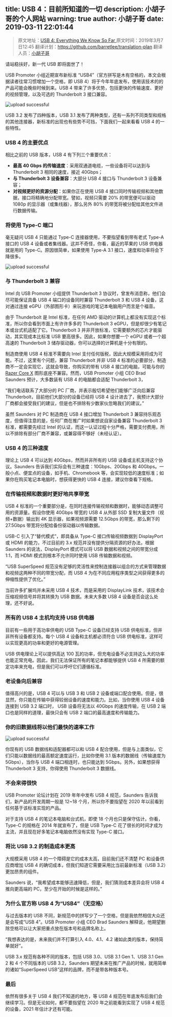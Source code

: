 title: USB 4：目前所知道的一切
description: 小胡子哥的个人网站
warning: true
author: 小胡子哥
date: 2019-03-11 22:01:44
---
> 原文地址：[USB 4: Everything We Know So Far
](https://www.tomshardware.com/news/usb-4-faq,38766.html)
> 原文时间：2019年3月7日12:45
> 翻译计划：<https://github.com/barretlee/translation-plan>
> 翻译人员：[小胡子哥](https://www.barretlee.com/about/)


请站稳扶好，新一代 USB 即将面世了！

USB Promoter 小组近期宣布新标准 “USB4”（官方拼写是木有空格的，本文会根据读者往常习惯增加一个空格，即 USB 4）将于今年年底发布，使用该技术的的产品可能会晚些时候到来。USB 4 带来了许多优势，包括更快的传输速度、更好的视频管理，以及可选的 Thunderbolt 3 接口兼容。

![upload successful](/blogimgs/shutterstock-by-sergei-kardashev.png)

USB 3.2 发布了四种版本，USB 3.1 发布了两种类型，还有一系列不同类型和规格的其他连接器，新标准的出现也有些势不可挡，下面我们一起来看看 USB 4 的一些特性。

### USB 4 的主要优点

相比之前的 USB 版本，USB 4 有下列三个重要优点：

- **最高 40 Gbps 的传输速度**：采用双通道电缆，一些设备将可以达到与 Thunderbolt 3 相同的速度，接近 40Gbps；
- **与 Thunderbolt 3 设备兼容**：大部分 USB 4 接口与 Thunderbolt 3 设备兼容；
- **对视频更好的资源分配**：如果你正在使用 USB 4 接口同时传输视频和其他数据，接口将精确地分配带宽。譬如，视频只需要 20% 的带宽便可以驱动 1080p 的显示器（或集线器），那么另外 80% 的带宽将被分配给其他文件进行数据传输。

### 将使用 Type-C 端口

毫无疑问 USB 4 只能通过 Type-C 连接器使用，不要指望看到带有老式 Type-A 接口的 USB 4 设备或者集线器。这并不奇怪，你看，最近的苹果的 USB 供电器就是用的 Type-C。原因很简单，如果使用 Type-A 3.1 接口，速度和功率将会下降很多。

![upload successful](/blogimgs/type-c-port.png)

### 与 Thunderbolt 3 兼容

Intel 向 USB Promoter 小组提供 Thunderbolt 3 协议时，曾发布消息称，他们会尽可能保证具备 USB 4 端口的设备同时兼容 Thunderbolt 3 和 USB 4 设备，这对通过连接 eGPU（外部图形卡）来玩游戏的笔记本电脑用户而言是个福音。

由于 Thunderbolt 是 Intel 标准，在任何 AMD 驱动的计算机上都没有实现这个标准，所以你会看到市面上有许许多多的 Thunderbolt 3 eGPU，但是却很少有笔记本或台式机适配了它。Thunderbolt 3 并非开放标准，它需要额外的芯片才能驱动，其实现成本比标准 USB 要高很多。因此，如果你想要一个 eGPU 或者一个超高速的 Thunderbolt 3 储存驱动器，你可以选择的计算机是十分有限的。

制造商使用 USB 4 标准不需要向 Intel 支付任何版税，因此大规模采用将成为可能。不过，这里有个问题，兼容 Thunderbolt 并非 USB 4 标准的必要部分，制造商不一定会实现它，这就会导致，你购买的带有 USB 4 接口的电脑，可能与你的 [Razer Core X](https://www.tomshardware.com/reviews/razer-core-x-egpu,5525.html) 图形底座不兼容。然而，USB Promoter 小组 CEO Brad Saunders 预计，大多数装有 USB 4 的电脑都会适配 Thunderbolt 3，

“我们电话联系了大部分的 PC 厂商，并表示殷切希望他们能够广泛向后兼容 Thunderbolt，目前他们大部分的设备已经将 USB 4 设计进去了，我预计大部分厂商都会接受我们的建议，但是也不排除有少数家伙忽略我们的建议。”

虽然 Saunders 对 PC 制造商在 USB 4 接口增加 Thunderbolt 3 兼容持乐观态度，但值得注意的是，任何厂商在推广时如果想说自家设备兼容 Thunderbolt 3 标准，都需要先经过 Intel 的认证，而这一认证过程十分严格，需要支付费用，所以不排除有部分厂商不兼容，或兼容得不够好（未经认证）。

### USB 4 的三种速度

理论上 USB 4 可以达到 40Gbps，然而并非所有的 USB 设备或主机支持这个协议。Saunders 告诉我们实际会有三种速度：10Gbps、20Gbps 和 40Gbps。一般小点、便宜点的设备，如手机、Chromebook 等，会实现较低的速度标准；如果你在购买笔记本电脑时，想获得更快的 USB 4 连接，建议你查看下规格。

### 在传输视频和数据时更好地共享带宽

USB 4 标准的一个重要部分是，在同时连接传输视频和数据时，能够动态调整可用的资源量。假设你使用 40Gbps 带宽的 USB 4 从外部 SSD 复制大量文件（视频+数据）输出到 4K 显示器，如果视频源需要 12.5Gbps 的带宽，那么剩下的 27.5Gbps 带宽将分配给备份驱动器以传输数据。

USB-C 引入了“替代模式”，即具备从 Type-C 接口传输视频数据到 DisplayPort 或 HDMI 的能力，不过目前的 3.x 规范并没有提供分隔资源的好办法，根据 Saunders 的说法，DisplayPort 模式可以将 USB 数据和视频之间的带宽分成 1:1，而 HDMI 模式则根本不允许同时使用 USB 传输数据和视频。

“USB SuperSpeed 规范没有足够的灵活性来控制连接器以组合的方式来管理数据和视频这两种不同的带宽分配，而 USB 4 为在不同应用程序类型之间获得更多的伸缩性提供了优化。”

当前许多扩展坞并未采用 USB 4 技术，而是采用的 DisplayLink 技术，该技术会压缩视频信号并将其转换为 USB 数据。未来大多数 USB 4 设备是否会这么处理，还不好说。

### 所有的 USB 4 主机均支持 USB 供电器

目前有一些用于高功率供电的 USB Type-C 设备已经支持 USB 供电标准，但并非所有设备都支持。每个 USB 4 设备和主机都必须符合 USB 供电标准，这样可以实现更高的功率和更好的电源管理。

USB 供电理论上可以提供高达 100 瓦的功率，但充电设备不必支持这么大的功率也能正常充电。因此，我们无法保证所有的笔记本都能够提供 USB 4 所需要的额定功率来充电，但是我们可以呼吁它们遵循标准。

### 老设备向后兼容

值得高兴的是，USB 4 可以与 USB 3 和 USB 2 设备或端口配合使用。但是，很显然，你只能在传输中获得较弱设备的速度和能力。比如，当你使用 USB 4 设备连接到 USB 3.2 端口时， USB 设备将无法以 40Gbps 的速度传输，在 USB 2 端口也是同样的道理，最快只会有 USB 2 端口的最高速度和传输能力。

### 你的旧数据线将以他们最快的速率工作

![upload successful](/blogimgs/old-cables-in-usb-4.png)

你现有的 USB 数据线和适配器都可以和 USB 4 配合使用，但是与上面类似，它们只能以数据线的最高额定速度运行，比如你使用 3.1 版本的数据线（传输速度为 5Gbps），当你与 USB 4 端口相连时，也只能达到 5Gbps。另外，如果想获得 Thunderbolt 3 支持，你得使用 Thunderbolt 3 数据线。

### 不会来得很快

USB Promoter 论坛计划在 2019 年年中发布 USB 4 规范，Saunders 告诉我们，新产品的开发周期一般是 12~18 个月，所以你不要指望在 2020 年以前看到任何基于该标准实现的产品。

对于支持 USB 4 的笔记本电脑和台式机，即使 18 个月也只是保守估计。你看，Type-C 的规格在 2014 年就宣布了，但是 USB Type-C 花了很长的时间才成为主流，并且现在好多笔记本电脑依然没有实现 Type-C 接口。

### 将比 USB 3.2 的制造成本更高

大规模采用 USB 4 的一个障碍是它的成本太高，目前我们还不清楚 PC 和设备供应商增加 USB 4 的确切成本，但我们知道它需要采用比当前最新标准（USB 3.2）更加昂贵的组件。

Saunders 说，“我希望成本能够迅速降低，但是，我们猜测成本差异会将 USB 4 推向更高端的 PC，至少在开始的时候是这样的。”

### 为什么官方称 USB 4 为“USB4”（无空格）

与过去版本的 USB 不同，新规范中的拼写少了一个空格，但是我依然相信大众还是会写成“USB 4”。USB Promoter 小组 CEO Brad Saunders 解释说，他期望删除空格可以让大家把重点放在版本号和品牌名称上。

“我想表达的是，未来我们并不打算引入 4.0、4.1、4.2 诸如此类的版本，保持简单就好”。

USB 3.x 规范有各种不同的版本，包括 USB 3.0、USB 3.1 Gen 1、USB 3.1 Gen 2 和 4 个不同版本的 USB 3.2，Saunders 期望未来在推广产品的时候，就用简单的诸如“SuperSpeed USB”这样的品牌，而不是带各种版本号。

### 最后

依然有很多关于 USB 4 我们不知道的地方，等 USB 4 规范在年底发布后我们会继续学习。但是无论如何，都不要指望在 2020 年之前能看到实现了 USB 4 规范的设备，2021 年估计才还有可能。